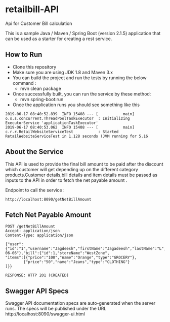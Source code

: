 # retailbill-API
Api for Customer Bill calculation

This is a sample Java / Maven / Spring Boot (version 2.1.5) application that can be used as a starter for creating a rest service.

## How to Run

- Clone this repository
- Make sure you are using JDK 1.8 and Maven 3.x
- You can build the project and run the tests by running the below command :
  - mvn clean package
- Once successfully built, you can run the service by these method:
  - mvn spring-boot:run 
- Once the application runs you should see something like this
```
2019-06-17 08:40:52.839  INFO 15408 --- [           main] o.s.s.concurrent.ThreadPoolTaskExecutor  : Initializing ExecutorService 'applicationTaskExecutor'
2019-06-17 08:40:53.062  INFO 15408 --- [           main] c.r.r.RetailWebsiteServiceTest           : Started RetailWebsiteServiceTest in 1.128 seconds (JVM running for 5.16
```
## About the Service

This API is used to provide the final bill amount to be paid after the discount which customer will get depending up on the different category products.Customer details,bill details and item details must be passed as inputs to the API in order to fetch the net payable amount .

Endpoint to call the service :
```
http://localhost:8090/getNetBillAmount
```

## Fetch Net Payable Amount

```
POST /getNetBillAmount
Accept: application/json
Content-Type: application/json

{"user":{"id":"1","username":"Jagdeesh","firstName":"Jagadeesh","lastName":"L","type":"CUSTOMER","joinDate":"2015-06-06"},"bill":{"id":1,"storeName":"WestZone",
"items":[{"price":"100","name":"Orange","type":"GROCERY"},
		{"price":"50","name":"Jeans","type":"CLOTHING"}
]}}

RESPONSE: HTTP 201 (CREATED)
```

## Swagger API Specs

Swagger API documentation specs are auto-generated when the server runs. The specs will be published under the URL http://localhost:8090/swagger-ui.html

